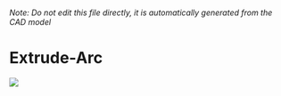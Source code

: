 ###### Note: Do not edit this file directly, it is automatically generated from the CAD model

# Extrude-Arc

![](/project.svg)

